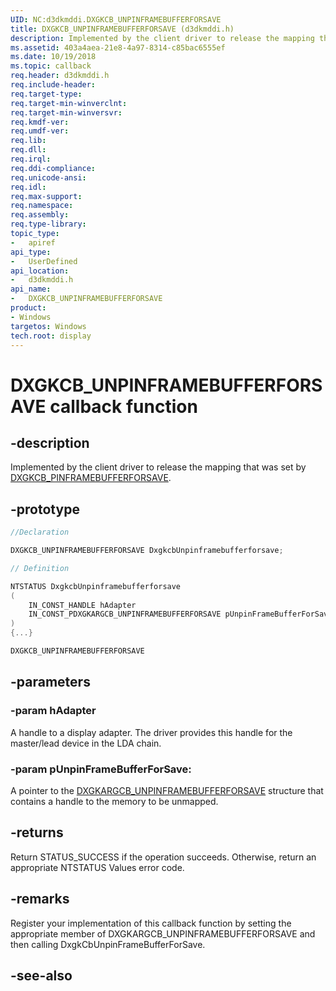 ```yaml
---
UID: NC:d3dkmddi.DXGKCB_UNPINFRAMEBUFFERFORSAVE
title: DXGKCB_UNPINFRAMEBUFFERFORSAVE (d3dkmddi.h)
description: Implemented by the client driver to release the mapping that was set by DXGKCB_PINFRAMEBUFFERFORSAVE.
ms.assetid: 403a4aea-21e8-4a97-8314-c85bac6555ef
ms.date: 10/19/2018
ms.topic: callback
req.header: d3dkmddi.h
req.include-header:
req.target-type:
req.target-min-winverclnt:
req.target-min-winversvr:
req.kmdf-ver:
req.umdf-ver:
req.lib:
req.dll:
req.irql:
req.ddi-compliance:
req.unicode-ansi:
req.idl:
req.max-support:
req.namespace:
req.assembly:
req.type-library:
topic_type:
-	apiref
api_type:
-	UserDefined
api_location:
-	d3dkmddi.h
api_name:
-	DXGKCB_UNPINFRAMEBUFFERFORSAVE
product: 
- Windows
targetos: Windows
tech.root: display
---
```


# DXGKCB_UNPINFRAMEBUFFERFORSAVE callback function

## -description

Implemented by the client driver to release the mapping that was set by [DXGKCB_PINFRAMEBUFFERFORSAVE](nc-d3dkmddi-dxgkcb_pinframebufferforsave.md).

## -prototype

```cpp
//Declaration

DXGKCB_UNPINFRAMEBUFFERFORSAVE DxgkcbUnpinframebufferforsave;

// Definition

NTSTATUS DxgkcbUnpinframebufferforsave
(
	IN_CONST_HANDLE hAdapter
	IN_CONST_PDXGKARGCB_UNPINFRAMEBUFFERFORSAVE pUnpinFrameBufferForSave
)
{...}

DXGKCB_UNPINFRAMEBUFFERFORSAVE


```

## -parameters

### -param hAdapter

A handle to a display adapter. The driver provides this handle for the master/lead device in the LDA chain.

### -param pUnpinFrameBufferForSave:

A pointer to the [DXGKARGCB_UNPINFRAMEBUFFERFORSAVE](ns-d3dkmddi-_dxgkargcb_unpinframebufferforsave.md) structure that contains a handle to the memory to be unmapped.

## -returns

Return STATUS_SUCCESS if the operation succeeds. Otherwise, return an appropriate NTSTATUS Values error code.

## -remarks

Register your implementation of this callback function by setting the appropriate member of DXGKARGCB_UNPINFRAMEBUFFERFORSAVE and then calling DxgkCbUnpinFrameBufferForSave.


## -see-also
